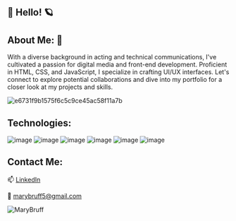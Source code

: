 ## 🌈  Hello!  🪐


## About Me: 🖖

With a diverse background in acting and technical communications, I've cultivated a passion for digital media and front-end development. Proficient in HTML, CSS, and JavaScript, I specialize in crafting UI/UX interfaces. Let's connect to explore potential collaborations and dive into my portfolio for a closer look at my projects and skills.

![e6731f9b1575f6c5c9ce45ac58f11a7b](https://github.com/MaryBruff/MaryBruff/assets/128327004/30554208-1fa2-478e-91a5-02affd4020a2)


Technologies:
-----
![image](https://github.com/MaryBruff/MaryBruff/assets/128327004/923d9638-46bc-4d81-9cce-a9d77976aae1)
![image](https://github.com/MaryBruff/MaryBruff/assets/128327004/320c9716-d5d2-404f-83c2-bfdbf59dae04)
![image](https://github.com/MaryBruff/MaryBruff/assets/128327004/a5334c5f-8cf4-4d64-97e6-5722aaa0dd9b)
![image](https://github.com/MaryBruff/MaryBruff/assets/128327004/1e553da8-4fa9-4abc-8451-a10f62b3d696)
![image](https://github.com/MaryBruff/MaryBruff/assets/128327004/2756ac39-e3da-446d-908e-637c5f8b6b23)
![image](https://github.com/MaryBruff/MaryBruff/assets/128327004/c6caa47d-03cb-498f-b663-e86090118302)


Contact Me:
----------
 📫 <a href="https://www.linkedin.com/in/mary-bruff-55844319b/">LinkedIn</a>
 
 📧  marybruff5@gmail.com 

<p align="left"> <img src="https://komarev.com/ghpvc/?username=MaryBruff&label=Profile%20views&color=ff69b4&style=for-the-badge" alt="MaryBruff" /> </p>
